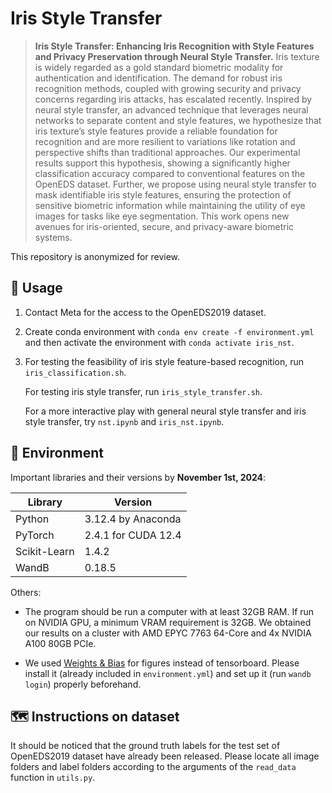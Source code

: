 # Iris Style Transfer

> **Iris Style Transfer: Enhancing Iris Recognition with Style Features and Privacy Preservation through Neural Style Transfer.**
> Iris texture is widely regarded as a gold standard biometric modality for authentication and identification. The demand for robust iris recognition methods, coupled with growing security and privacy concerns regarding iris attacks, has escalated recently. Inspired by neural style transfer, an advanced technique that leverages neural networks to separate content and style features, we hypothesize that iris texture’s style features provide a reliable foundation for recognition and are more resilient to variations like rotation and perspective shifts than traditional approaches. Our experimental results support this hypothesis, showing a significantly higher classification accuracy compared to conventional features on the OpenEDS dataset. Further, we propose using neural style transfer to mask identifiable iris style features, ensuring the protection of sensitive biometric information while maintaining the utility of eye images for tasks like eye segmentation. This work opens new avenues for iris-oriented, secure, and privacy-aware biometric systems.

This repository is anonymized for review.

## 💁 Usage
1. Contact Meta for the access to the OpenEDS2019 dataset.

2. Create conda environment with `conda env create -f environment.yml` and then activate the environment with `conda activate iris_nst`.

3. For testing the feasibility of iris style feature-based recognition, run `iris_classification.sh`.

    For testing iris style transfer, run `iris_style_transfer.sh`.
    
    For a more interactive play with general neural style transfer and iris style transfer, try `nst.ipynb` and `iris_nst.ipynb`.


## 🔧 Environment
Important libraries and their versions by **November 1st, 2024**:

| Library | Version |
| --- | ----------- |
| Python | 3.12.4 by Anaconda|
| PyTorch | 2.4.1 for CUDA 12.4 |
| Scikit-Learn | 1.4.2 |
| WandB | 0.18.5 |

Others:
- The program should be run a computer with at least 32GB RAM. If run on NVIDIA GPU, a minimum VRAM requirement is 32GB. We obtained our results on a cluster with AMD EPYC 7763 64-Core and 4x NVIDIA A100 80GB PCIe.

- We used [Weights & Bias](https://wandb.ai/site) for figures instead of tensorboard. Please install it (already included in `environment.yml`) and set up it (run `wandb login`) properly beforehand.

## 🗺 Instructions on dataset
It should be noticed that the ground truth labels for the test set of OpenEDS2019 dataset have already been released. Please locate all image folders and label folders according to the arguments of the `read_data` function in `utils.py`.